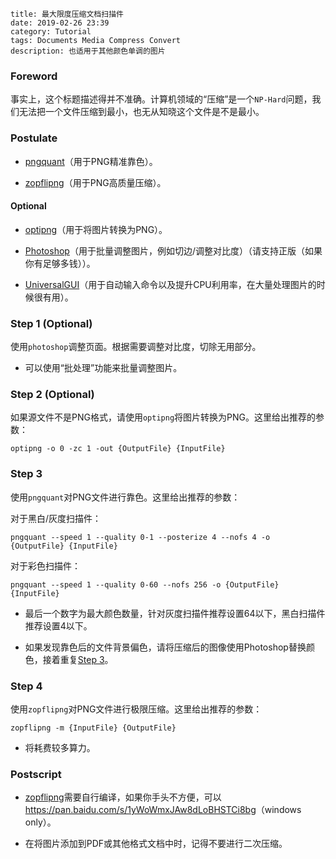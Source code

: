 ```
title: 最大限度压缩文档扫描件
date: 2019-02-26 23:39
category: Tutorial
tags: Documents Media Compress Convert
description: 也适用于其他颜色单调的图片
```

### Foreword

事实上，这个标题描述得并不准确。计算机领域的“压缩”是一个`NP-Hard`问题，我们无法把一个文件压缩到最小，也无从知晓这个文件是不是最小。

### Postulate

* [pngquant](https://pngquant.org)（用于PNG精准靠色）。

* [zopflipng](https://github.com/google/zopfli)（用于PNG高质量压缩）。

#### Optional

* [optipng](http://optipng.sourceforge.net)（用于将图片转换为PNG）。

* [Photoshop](https://www.adobe.com/photoshop)（用于批量调整图片，例如切边/调整对比度）（请支持正版（如果你有足够多钱））。

* [UniversalGUI](https://github.com/kkocdko/UniversalGUI)（用于自动输入命令以及提升CPU利用率，在大量处理图片的时候很有用）。

### Step 1 (Optional)

使用`photoshop`调整页面。根据需要调整对比度，切除无用部分。

* 可以使用“批处理”功能来批量调整图片。

### Step 2 (Optional)

如果源文件不是PNG格式，请使用`optipng`将图片转换为PNG。这里给出推荐的参数：

```
optipng -o 0 -zc 1 -out {OutputFile} {InputFile}
```

### Step 3

使用`pngquant`对PNG文件进行靠色。这里给出推荐的参数：

对于黑白/灰度扫描件：

```
pngquant --speed 1 --quality 0-1 --posterize 4 --nofs 4 -o {OutputFile} {InputFile}
```

对于彩色扫描件：

```
pngquant --speed 1 --quality 0-60 --nofs 256 -o {OutputFile} {InputFile}
```

* 最后一个数字为最大颜色数量，针对灰度扫描件推荐设置64以下，黑白扫描件推荐设置4以下。

* 如果发现靠色后的文件背景偏色，请将压缩后的图像使用Photoshop替换颜色，接着重复[Step 3](#step-3)。

### Step 4

使用`zopflipng`对PNG文件进行极限压缩。这里给出推荐的参数：

```
zopflipng -m {InputFile} {OutputFile}
```

* 将耗费较多算力。

### Postscript

* [zopflipng](https://github.com/google/zopfli)需要自行编译，如果你手头不方便，可以<https://pan.baidu.com/s/1yWoWmxJAw8dLoBHSTCi8bg>（windows only）。

* 在将图片添加到PDF或其他格式文档中时，记得不要进行二次压缩。
